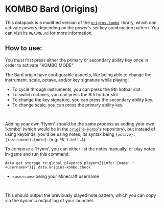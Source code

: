# KOMBO Bard (Origins)
This datapack is a modified version of the [`origins-kombo`](https://github.com/eggohito/origins-kombo) library, which can activate powers depending on the power's set key combination pattern. You can visit its `README.md` for more information.


## How to use:
You must first press either the primary or secondary ability key once in order to activate "KOMBO MODE"

The Bard origin have configurable aspects, like being able to change the instrument, scale, octave, and/or key signature while playing:

* To cycle through instruments, you can press the 9th hotbar slot.
* To switch octaves, you can press the 8th hotbar slot.
* To change the key signature, you can press the secondary ability key.
* To change scale, you can press the primary ability key.
<br>

Adding your own 'Hymn' should be the same process as adding your own 'kombo' (which would be in the [`origins-kombo`](https://github.com/eggohito/origins-kombo)'s repository), but instead of using keybinds, you'd be using notes, its syntax being `{octave}.{instrument}.{note}`. (e.g: `P8_1.bell.A`)
<br>

To compose a 'Hymn', you can either list the notes manually, or play notes in-game and run this command:
```mcfunction
data get storage rx:global playerdb.players[{info: {name: "<username>"}}].data.origins-kombo.check
```
* `<username>` being your Minecraft username
<br>

This should output the previously played note pattern, which you can copy via the dynamic output log of your launcher.